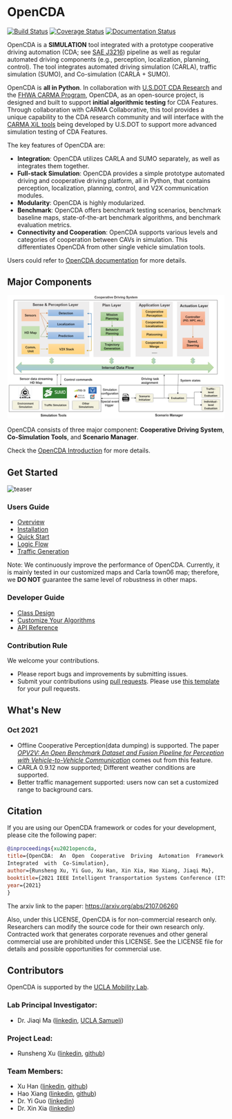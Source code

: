 # OpenCDA
[![Build Status](https://travis-ci.com/ucla-mobility/OpenCDA.svg?branch=develop)](https://travis-ci.com/ucla-mobility/OpenCDA)
[![Coverage Status](https://coveralls.io/repos/github/ucla-mobility/OpenCDA/badge.svg?branch=feature/readme_revise)](https://coveralls.io/github/ucla-mobility/OpenCDA?branch=feature/readme_revise)
[![Documentation Status](https://readthedocs.org/projects/opencda-documentation/badge/?version=latest)](https://opencda-documentation.readthedocs.io/en/latest/?badge=latest)


OpenCDA is a <strong>SIMULATION</strong> tool integrated with a prototype cooperative driving automation (CDA; see [SAE J3216](https://www.sae.org/standards/content/j3216_202005/)) pipeline as
well as regular automated driving components (e.g., perception, localization, planning, control). The tool integrates automated driving simulation (CARLA), traffic simulation (SUMO), and Co-simulation (CARLA + SUMO). 

OpenCDA is <strong>all in Python</strong>. In collaboration with [U.S.DOT CDA Research](https://its.dot.gov/cda/) and the [FHWA CARMA Program](https://highways.dot.gov/research/operations/CARMA), OpenCDA, as an open-source project,  is designed and built to support <strong>initial algorithmic testing</strong> for CDA Features. Through collaboration with CARMA Collaborative, this tool provides a unique capability to the CDA research community and will interface with the [CARMA XiL tools](https://github.com/usdot-fhwa-stol/carma-simulation) being developed by U.S.DOT to support more advanced simulation testing of CDA Features.

The key features of OpenCDA are:
* <strong>Integration</strong>: OpenCDA utilizes CARLA and SUMO separately, as well as integrates them together.
* <strong> Full-stack Simulation</strong>: OpenCDA provides a simple prototype automated driving and cooperative driving platform, all in Python, that contains perception, localization, planning, control, and V2X communication modules.
* <strong>Modularity</strong>: OpenCDA is highly modularized. 
* <strong>Benchmark</strong>: OpenCDA offers benchmark testing scenarios, benchmark baseline maps, state-of-the-art benchmark algorithms, and benchmark evaluation metrics.
* <strong>Connectivity and Cooperation</strong>: OpenCDA supports various levels and categories of cooperation between CAVs in simulation. This differentiates OpenCDA from other single vehicle simulation tools.


Users could refer to [OpenCDA documentation](https://opencda-documentation.readthedocs.io/en/latest/) for more details.


## Major Components
![teaser](docs/md_files/images/OpenCDA_diagrams.png )

OpenCDA  consists of three major component: <strong>Cooperative Driving System</strong>,  <strong>Co-Simulation Tools</strong>,
and  <strong>Scenario Manager</strong>.

Check the [OpenCDA Introduction](https://opencda-documentation.readthedocs.io/en/latest/md_files/introduction.html) for more details.


## Get Started

 ![teaser](docs/md_files/images/platoon_joining_2lanefree_complete.gif)


### Users Guide
* [Overview](https://opencda-documentation.readthedocs.io/en/latest/md_files/introduction.html)
* [Installation](https://opencda-documentation.readthedocs.io/en/latest/md_files/installation.html)
* [Quick Start](https://opencda-documentation.readthedocs.io/en/latest/md_files/getstarted.html)
* [Logic Flow](https://opencda-documentation.readthedocs.io/en/latest/md_files/logic_flow.html)
* [Traffic Generation](https://opencda-documentation.readthedocs.io/en/latest/md_files/traffic_generation.html)


Note: We continuously improve the performance of OpenCDA. Currently, it is mainly tested in our customized maps and
 Carla town06 map; therefore, we <strong>DO NOT </strong> guarantee the same level of  robustness in other maps.

### Developer Guide

*  [Class Design](https://opencda-documentation.readthedocs.io/en/latest/md_files/developer_tutorial.html)
*  [Customize Your Algorithms](https://opencda-documentation.readthedocs.io/en/latest/md_files/customization.html)
*  [API Reference](https://opencda-documentation.readthedocs.io/en/latest/modules.html) <br>


### Contribution Rule
We welcome your contributions.
- Please report bugs and improvements by submitting issues.
- Submit your contributions using [pull requests](https://github.com/ucla-mobility/OpenCDA/pulls).
 Please use [this template](.github/PR_TEMPLATE.md) for your pull requests.


## What's New
### Oct 2021
* Offline Cooperative Perception(data dumping) is supported. The paper [*OPV2V: An Open Benchmark Dataset and Fusion Pipeline for Perception with Vehicle-to-Vehicle Communication*](https://arxiv.org/abs/2109.07644)
 comes out from this feature.
 * CARLA 0.9.12 now supported; Different weather conditions are supported.
 * Better traffic management supported: users now can set a customized range to background cars.



## Citation
 If you are using our OpenCDA framework or codes for your development, please cite the following paper:
 ```bibtex
@inproceedings{xu2021opencda,
title={OpenCDA:  An  Open  Cooperative  Driving  Automation  Framework
Integrated  with  Co-Simulation},
author={Runsheng Xu, Yi Guo, Xu Han, Xin Xia, Hao Xiang, Jiaqi Ma},
booktitle={2021 IEEE Intelligent Transportation Systems Conference (ITSC)},
year={2021}
}
```
The arxiv link to the paper:  https://arxiv.org/abs/2107.06260

Also, under this LICENSE, OpenCDA is for non-commercial research only. Researchers can modify the source code for their own research only. Contracted work that generates corporate revenues and other general commercial use are prohibited under this LICENSE. See the LICENSE file for details and possible opportunities for commercial use.

## Contributors
OpenCDA is supported by the [UCLA Mobility Lab](https://mobility-lab.seas.ucla.edu/). <br>

### Lab Principal Investigator:
- Dr. Jiaqi Ma ([linkedin](https://www.linkedin.com/in/jiaqi-ma-17037838/),
               [UCLA Samueli](https://samueli.ucla.edu/people/jiaqi-ma/))

### Project Lead: <br>
 - Runsheng Xu ([linkedin](https://www.linkedin.com/in/runsheng-xu/), [github](https://github.com/DerrickXuNu))  <br>

### Team Members: 
 - Xu Han ([linkedin](https://linkedin.com/in/xu-han-12851a64), [github](https://github.com/xuhan417))
 - Hao Xiang ([linkedin](https://www.linkedin.com/in/hao-xiang-42bb5a1b2/), [github](https://github.com/XHwind))
 - Dr. Yi Guo ([linkedin](https://www.linkedin.com/in/yi-guo-4008baaa/))
 - Dr. Xin Xia ([linkedin](https://www.linkedin.com/in/yi-guo-4008baaa/))

